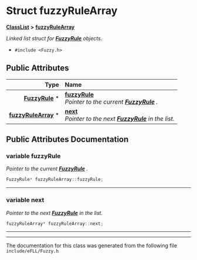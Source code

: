 

# Struct fuzzyRuleArray



[**ClassList**](annotated.md) **>** [**fuzzyRuleArray**](structfuzzy_rule_array.md)



_Linked list struct for_ [_**FuzzyRule**_](class_fuzzy_rule.md) _objects._

* `#include <Fuzzy.h>`





















## Public Attributes

| Type | Name |
| ---: | :--- |
|  [**FuzzyRule**](class_fuzzy_rule.md) \* | [**fuzzyRule**](#variable-fuzzyrule)  <br>_Pointer to the current_ [_**FuzzyRule**_](class_fuzzy_rule.md) _._ |
|  [**fuzzyRuleArray**](structfuzzy_rule_array.md) \* | [**next**](#variable-next)  <br>_Pointer to the next_ [_**FuzzyRule**_](class_fuzzy_rule.md) _in the list._ |












































## Public Attributes Documentation




### variable fuzzyRule 

_Pointer to the current_ [_**FuzzyRule**_](class_fuzzy_rule.md) _._
```C++
FuzzyRule* fuzzyRuleArray::fuzzyRule;
```




<hr>



### variable next 

_Pointer to the next_ [_**FuzzyRule**_](class_fuzzy_rule.md) _in the list._
```C++
fuzzyRuleArray* fuzzyRuleArray::next;
```




<hr>

------------------------------
The documentation for this class was generated from the following file `include/eFLL/Fuzzy.h`


